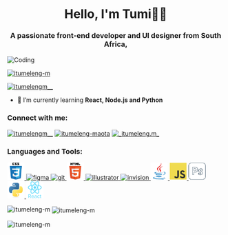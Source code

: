 <h1 align="center">Hello, I'm Tumi👋🏾</h1>
<h3 align="center">A passionate front-end developer and UI designer from South Africa,</h3>
<img align="center" alt="Coding" width="400" src="https://propulsive.in/assets/img/service-icon/service-dtls.jpg">

<p align="left"> <a href="https://github.com/ryo-ma/github-profile-trophy"><img src="https://github-profile-trophy.vercel.app/?username=itumeleng-m" alt="itumeleng-m" /></a> </p>

<p align="left"> <a href="https://twitter.com/itumelengm__" target="blank"><img src="https://img.shields.io/twitter/follow/itumelengm__?logo=twitter&style=for-the-badge" alt="itumelengm__" /></a> </p>

- 🌱 I’m currently learning **React, Node.js and Python**

<h3 align="left">Connect with me:</h3>
<p align="left">
<a href="https://twitter.com/itumelengm__" target="blank"><img align="center" src="https://raw.githubusercontent.com/rahuldkjain/github-profile-readme-generator/master/src/images/icons/Social/twitter.svg" alt="itumelengm__" height="30" width="40" /></a>
<a href="https://linkedin.com/in/itumeleng-maota" target="blank"><img align="center" src="https://raw.githubusercontent.com/rahuldkjain/github-profile-readme-generator/master/src/images/icons/Social/linked-in-alt.svg" alt="itumeleng-maota" height="30" width="40" /></a>
<a href="https://instagram.com/_itumeleng.m_" target="blank"><img align="center" src="https://raw.githubusercontent.com/rahuldkjain/github-profile-readme-generator/master/src/images/icons/Social/instagram.svg" alt="_itumeleng.m_" height="30" width="40" /></a>
</p>

<h3 align="left">Languages and Tools:</h3>
<p align="left"> <a href="https://www.w3schools.com/css/" target="_blank" rel="noreferrer"> <img src="https://raw.githubusercontent.com/devicons/devicon/master/icons/css3/css3-original-wordmark.svg" alt="css3" width="40" height="40"/> </a> <a href="https://www.figma.com/" target="_blank" rel="noreferrer"> <img src="https://www.vectorlogo.zone/logos/figma/figma-icon.svg" alt="figma" width="40" height="40"/> </a> <a href="https://git-scm.com/" target="_blank" rel="noreferrer"> <img src="https://www.vectorlogo.zone/logos/git-scm/git-scm-icon.svg" alt="git" width="40" height="40"/> </a> <a href="https://www.w3.org/html/" target="_blank" rel="noreferrer"> <img src="https://raw.githubusercontent.com/devicons/devicon/master/icons/html5/html5-original-wordmark.svg" alt="html5" width="40" height="40"/> </a> <a href="https://www.adobe.com/in/products/illustrator.html" target="_blank" rel="noreferrer"> <img src="https://www.vectorlogo.zone/logos/adobe_illustrator/adobe_illustrator-icon.svg" alt="illustrator" width="40" height="40"/> </a> <a href="https://www.invisionapp.com/" target="_blank" rel="noreferrer"> <img src="https://www.vectorlogo.zone/logos/invisionapp/invisionapp-icon.svg" alt="invision" width="40" height="40"/> </a> <a href="https://www.java.com" target="_blank" rel="noreferrer"> <img src="https://raw.githubusercontent.com/devicons/devicon/master/icons/java/java-original.svg" alt="java" width="40" height="40"/> </a> <a href="https://developer.mozilla.org/en-US/docs/Web/JavaScript" target="_blank" rel="noreferrer"> <img src="https://raw.githubusercontent.com/devicons/devicon/master/icons/javascript/javascript-original.svg" alt="javascript" width="40" height="40"/> </a> <a href="https://www.photoshop.com/en" target="_blank" rel="noreferrer"> <img src="https://raw.githubusercontent.com/devicons/devicon/master/icons/photoshop/photoshop-line.svg" alt="photoshop" width="40" height="40"/> </a> <a href="https://www.python.org" target="_blank" rel="noreferrer"> <img src="https://raw.githubusercontent.com/devicons/devicon/master/icons/python/python-original.svg" alt="python" width="40" height="40"/> </a> <a href="https://reactjs.org/" target="_blank" rel="noreferrer"> <img src="https://raw.githubusercontent.com/devicons/devicon/master/icons/react/react-original-wordmark.svg" alt="react" width="40" height="40"/> </a> </p>

<p><img align="left" src="https://github-readme-stats.vercel.app/api/top-langs?username=itumeleng-m&show_icons=true&locale=en&layout=compact" alt="itumeleng-m" /></p>

<p>&nbsp;<img align="center" src="https://github-readme-stats.vercel.app/api?username=itumeleng-m&show_icons=true&locale=en" alt="itumeleng-m" /></p>

<p><img align="center" src="https://github-readme-streak-stats.herokuapp.com/?user=itumeleng-m&" alt="itumeleng-m" /></p>
